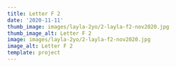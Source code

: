 ```yaml
---
title: Letter F 2
date: '2020-11-11'
thumb_image: images/layla-2yo/2-layla-f2-nov2020.jpg
thumb_image_alt: Letter F 2
image: images/layla-2yo/2-layla-f2-nov2020.jpg
image_alt: Letter F 2
template: project
---
```

